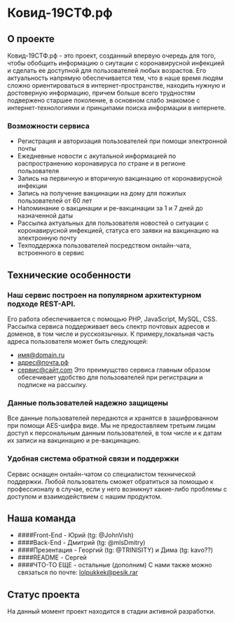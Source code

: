 # Ковид-19СТФ.рф 

## О проекте

Ковид-19СТФ.рф - это проект, созданный впервую очередь для того, чтобы обобщить информацию о сиутации с коронавирусной инфекцией и сделать ее доступной для пользователей любых возрастов. Его актуальность напрямую обеспечивается тем, что в наше время людям сложно ориентироваться в интернет-пространстве, находить нужную и достоверную информацию, причем больше всего трудностям подвержено старшее поколение, в основном слабо знакомое с интернет-технологиями и принципами поиска информации в интернете. 
### Возможности сервиса
* Регистрация и авторизация пользователей при помощи электронной почты
* Ежедневные новости с акутальной информацией по распространению коронавируса по стране и в регионе пользователя
* Запись на первичную и вторичную вакцинацию от коронавирусной инфекции
* Запись на получение вакцинации на дому для пожилых пользователей от 60 лет
* Напоминание о вакцинации и ре-вакцинации за 1 и 7 дней до назначенной даты
* Рассылка актуальных для пользователя новостей о ситуации с коронавирусной инфекцией, статуса его заявки на вакцинацию на электронную почту
* Техподдержка пользователей посредством онлайн-чата, встроенного в сервис
## Технические особенности
### Наш сервис построен на популярном архитектурном подходе REST-API.
Его работа обеспечивается с помощью PHP, JavaScript, MySQL, CSS.
Рассылка сервиса поддерживает весь спектр почтовых адресов и доменов, в том числе и русскоязычных. К примеру,локальная часть адреса пользователя может быть следующей:
  - имя@domain.ru
  - адрес@почта.рф
  - сервис@сайт.com
Это преимущство сервиса главным образом обесечивает удобство для пользователей при регистрации и подписке на рассылку.
### Данные пользователей надежно защищены
Все данные пользователей передаются и хранятся в зашифрованном при помощи AES-шифра виде. Мы не предоставляем третьим лицам доступ к персональным данным пользователей, в том числе и к датам их записи на вакцинацию и ре-вакцинацию. 
### Удобная система обратной связи и поддержки
Сервис оснащен онлайн-чатом со специалистом технической поддержки. Любой пользователь сможет обратиться за помощью к профессионалу в случае, если у него возникнут какие-либо проблемы с доступом и взаимодействием с нашим продуктом.
## Наша команда
* ####Front-End - Юрий (tg: @JohnVish)
* ####Back-End - Дмитрий (tg: @mlsDmitry)
* ####Презентация - Георгий (tg: @TRINISITY) и Дима (tg: kavo??)
* ####README - Сергей
* ####ЧТО-ТО ЕЩЕ - остальные (дополним)
С нами также можно связаться по почте: lolpukkek@pesik.rar
## Статус проекта
На данный момент проект находится в стадии активной разработки.
    
